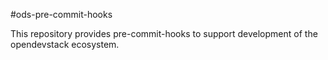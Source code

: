 #ods-pre-commit-hooks

This repository provides pre-commit-hooks to support development of the opendevstack ecosystem.
